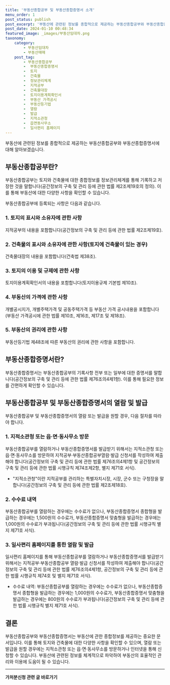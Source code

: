 ```yaml
---
title: '부동산종합공부 및 부동산종합증명서 소개'
menu_order: 1
post_status: publish
post_excerpt: '부동산에 관련된 정보를 종합적으로 제공하는 부동산종합공부와 부동산종합증명서에 대해 알아보겠습니다.'
post_date: 2024-01-10 00:48:34
featured_image: _images/부동산임대차.png
taxonomy:
    category:
        - 부동산임대차
        - 부동산매매
    post_tag:
        - 부동산종합공부
        -  부동산종합증명서
        -  토지
        -  건축물
        -  정보관리체계
        -  지적공부
        -  건축물대장
        -  토지이용계획확인서
        -  부동산 가격공시
        -  부동산등기법
        -  열람
        -  발급
        -  지적소관청
        -  읍면동사무소
        -  일사편리 홈페이지
---
```



부동산에 관련된 정보를 종합적으로 제공하는 부동산종합공부와 부동산종합증명서에 대해 알아보겠습니다.

## 부동산종합공부란?

부동산종합공부는 토지와 건축물에 대한 종합정보를 정보관리체계를 통해 기록하고 저장한 것을 말합니다(공간정보의 구축 및 관리 등에 관한 법률 제2조제19호의 정의). 이를 통해 부동산에 대한 다양한 사항을 확인할 수 있습니다.

부동산종합공부에 등록되는 사항은 다음과 같습니다.

### 1. 토지의 표시와 소유자에 관한 사항

지적공부의 내용을 포함합니다(공간정보의 구축 및 관리 등에 관한 법률 제2조제19호).

### 2. 건축물의 표시와 소유자에 관한 사항(토지에 건축물이 있는 경우)

건축물대장의 내용을 포함합니다(건축법 제38조).

### 3. 토지의 이용 및 규제에 관한 사항

토지이용계획확인서의 내용을 포함합니다(토지이용규제 기본법 제10조).

### 4. 부동산의 가격에 관한 사항

개별공시지가, 개별주택가격 및 공동주택가격 등 부동산 가격 공시내용을 포함합니다(부동산 가격공시에 관한 법률 제10조, 제16조, 제17조 및 제18조).

### 5. 부동산의 권리에 관한 사항

부동산등기법 제48조에 따른 부동산의 권리에 관한 사항을 포함합니다.

## 부동산종합증명서란?

부동산종합증명서는 부동산종합공부의 기록사항 전부 또는 일부에 대한 증명서를 말합니다(공간정보의 구축 및 관리 등에 관한 법률 제76조의4제1항). 이를 통해 필요한 정보를 간편하게 확인할 수 있습니다.

## 부동산종합공부 및 부동산종합증명서의 열람 및 발급

부동산종합공부 및 부동산종합증명서의 열람 또는 발급을 원할 경우, 다음 절차를 따라야 합니다.

### 1. 지적소관청 또는 읍·면·동사무소 방문

부동산종합공부를 열람하거나 부동산종합증명서를 발급받기 위해서는 지적소관청 또는 읍·면·동사무소를 방문하여 지적공부·부동산종합공부열람·발급 신청서를 작성하여 제출해야 합니다(공간정보의 구축 및 관리 등에 관한 법률 제76조의4제1항 및 공간정보의 구축 및 관리 등에 관한 법률 시행규칙 제74조제2항, 별지 제71호 서식).

- "지적소관청"이란 지적공부를 관리하는 특별자치시장, 시장, 군수 또는 구청장을 말합니다(공간정보의 구축 및 관리 등에 관한 법률 제2조제18호).

### 2. 수수료 내역

부동산종합공부를 열람하는 경우에는 수수료가 없으나, 부동산종합증명서 종합형을 발급하는 경우에는 1,500원의 수수료가, 부동산종합증명서 맞춤형을 발급하는 경우에는 1,000원의 수수료가 부과됩니다(공간정보의 구축 및 관리 등에 관한 법률 시행규칙 별지 제71호 서식).

### 3. 일사편리 홈페이지를 통한 열람 및 발급

일사편리 홈페이지를 통해 부동산종합공부를 열람하거나 부동산종합증명서를 발급받기 위해서는 지적공부·부동산종합공부 열람·발급 신청서를 작성하여 제출해야 합니다(공간정보의 구축 및 관리 등에 관한 법률 제76조의4제1항, 공간정보의 구축 및 관리 등에 관한 법률 시행규칙 제74호 및 별지 제71호 서식).

- 수수료 내역: 부동산종합공부를 열람하는 경우에는 수수료가 없으나, 부동산종합증명서 종합형을 발급하는 경우에는 1,000원의 수수료가, 부동산종합증명서 맞춤형을 발급하는 경우에는 800원의 수수료가 부과됩니다(공간정보의 구축 및 관리 등에 관한 법률 시행규칙 별지 제71호 서식).

## 결론

부동산종합공부와 부동산종합증명서는 부동산에 관한 종합정보를 제공하는 중요한 문서입니다. 이를 통해 토지와 건축물에 대한 다양한 사항을 확인할 수 있으며, 열람 또는 발급을 원할 경우에는 지적소관청 또는 읍·면·동사무소를 방문하거나 인터넷을 통해 신청할 수 있습니다. 부동산에 관련된 정보를 체계적으로 파악하여 부동산의 효율적인 관리와 이용에 도움이 될 수 있습니다.
<!-- wp:separator -->
<hr class="wp-block-separator has-alpha-channel-opacity"/>
<!-- /wp:separator -->

<!-- wp:group {"backgroundColor":"base","layout":{"type":"constrained"}} -->
<div class="wp-block-group has-base-background-color has-background"><!-- wp:paragraph {"align":"center","fontSize":"medium"} -->
<p class="has-text-align-center has-large-font-size"><strong>가처분신청 관련 글 바로가기</strong></p>
<!-- /wp:paragraph -->


<!-- wp:latest-posts
{"categories":[{"id":14597,"count":19,"description":"","link":"https://uknowlaw.com/category/%ea%b0%80%ec%b2%98%eb%b6%84%ec%8b%a0%ec%b2%ad/","name":"가처분신청","slug":"가처분신청","taxonomy":"category","parent":0,"meta":[],"_links":{"self":[{"href":"https://uknowlaw.com/wp-json/wp/v2/categories/14597"}],"collection":[{"href":"https://uknowlaw.com/wp-json/wp/v2/categories"}],"about":[{"href":"https://uknowlaw.com/wp-json/wp/v2/taxonomies/category"}],"wp:post_type":[{"href":"https://uknowlaw.com/wp-json/wp/v2/posts?categories=14597"}],"curies":[{"name":"wp","href":"https://api.w.org/{rel}","templated":true}]}}],"postsToShow":100,"excerptLength":28,"postLayout":"grid","columns":2,"featuredImageAlign":"left","featuredImageSizeSlug":"large","fontSize":"small"} /--></div>
<!-- /wp:group -->